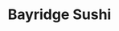 ---
layout: place
title: "Bayridge Sushi"
permalink: /new-york/brooklyn/bayridge-sushi.html
stateAbbr: NY
stateName: New York
cityName: Brooklyn
seo:
  name: "Bayridge Sushi"
  type: Restaurant
  links: http://www.bayridgesushibk.com/
description: "Informal Japanese eatery offering sushi & bento boxes, plus lunch specials & party trays. Looking for sushi in Brooklyn, New York? Check out Bayridge Sushi f..."
place_id: ChIJ29s96VZFwokRdHaE-Atft-E
photos:
  - name: >-
      places/ChIJ29s96VZFwokRdHaE-Atft-E/photos/AeeoHcIM7lEJTyrCfCHTo9oI7tcMgGdqkyP_ofFxsxA6POrJKP1zGU_7K-l3jFlCUgYRqpvReyANO6xvVEnK7sn0PGl7z78KTtT58HBV35aoDSuZXeJih1HnEPS_KkIp0HR2sXwmStPswBWDf5yfNuOMaaUmPh1b0QlTLQaeCwPtC8jNjtI6ha8mkOdR80ANzGw31sG2bQk789HYB-3tpNcBGuNabP2yfcVNdDA-qDPEwy1rvejqt__P9jLfmujuEnh9ul2OHkCknv5kRtLYb5Vlv_DzAjxZh4axurJSNmYtlB-Heg
    widthPx: 3017
    heightPx: 1696
    authorAttributions:
      - displayName: Bayridge Sushi
        uri: https://maps.google.com/maps/contrib/106019176370316387594
        photoUri: >-
          https://lh3.googleusercontent.com/a-/ALV-UjW-UDR5GZO1hfedVIwivy-JDHx2_FuVMCRwLpTYBLm6onuFX3fl=s100-p-k-no-mo
    flagContentUri: >-
      https://www.google.com/local/imagery/report/?cb_client=maps_api_places.places_api&image_key=!1e10!2sAF1QipMy-xA3rkrW8RRNsugZpBnNNIEYKugHgWPgPKUQ&hl=en-US
    googleMapsUri: >-
      https://www.google.com/maps/place//data=!3m4!1e2!3m2!1sAF1QipMy-xA3rkrW8RRNsugZpBnNNIEYKugHgWPgPKUQ!2e10!4m2!3m1!1s0x89c24556e93ddbdb:0xe1b75f0bf8847674
  - name: >-
      places/ChIJ29s96VZFwokRdHaE-Atft-E/photos/AeeoHcLeXmEXUPg4gdUItxs1Ze_rK7I0Ibqf-9OXa0T5ThfnQJ8hRyBv0O8c4IA7VJ8sX8YQorgylt5sq8pVwqCk2TqeInERHh2JTtt5TLpJWzDrbUZd6teWuVi2eNkxvXLK3B1Ar8A7L76-Lhw7Xzfetkuo4w_S4X17AecHu_67HdT_Qi8iaVB3WOcYFBUl0Ub923GCkbJOwoyAOQrdJenc2IVZEvQguiQY-0diRVEYpk9v8gsE8S7zxf33vEkfNRZbi3iG1Sd5tLh3kmcOVS2nn7YGfssdJ9CUJz0hwoTKraoM9A
    widthPx: 4800
    heightPx: 3600
    authorAttributions:
      - displayName: Bayridge Sushi
        uri: https://maps.google.com/maps/contrib/106019176370316387594
        photoUri: >-
          https://lh3.googleusercontent.com/a-/ALV-UjW-UDR5GZO1hfedVIwivy-JDHx2_FuVMCRwLpTYBLm6onuFX3fl=s100-p-k-no-mo
    flagContentUri: >-
      https://www.google.com/local/imagery/report/?cb_client=maps_api_places.places_api&image_key=!1e10!2sAF1QipMZ0w_vDzB_rnLHC-j8xbdsOQJE37lIxCHcQOV6&hl=en-US
    googleMapsUri: >-
      https://www.google.com/maps/place//data=!3m4!1e2!3m2!1sAF1QipMZ0w_vDzB_rnLHC-j8xbdsOQJE37lIxCHcQOV6!2e10!4m2!3m1!1s0x89c24556e93ddbdb:0xe1b75f0bf8847674
  - name: >-
      places/ChIJ29s96VZFwokRdHaE-Atft-E/photos/AeeoHcK1dWN5obOu0APOWDBnxcLVra5li4okokLZbtv2G3uqLtfASQmGedBeGyULnEwch95vRyYXIRbVKsv5dXITtxv11UgQngDNwk0RJoutwX2UWeUtdLbRiC3N9tP4aWUTDQGEGXkechaK4rykvbx5ZGhIT0MO0V1IZKJkEuh2L4fp6pfAcRqjRfJ7cYpAtZwvnoKJk2GMrUpZkGwv7AHoXDWoqj7bL4pVPmuHg4WjZ5mlbZJB4McvkQLJ4vv6D3q8UPmjl0oBkwPdjuJJkbj_0JuTcNIQG3BZ9QKDFvsr6jT6VMkwaX4eRrzesulT9yYTuSWmMN8BWrV9Kv3eljH7qgLNSMM4wo3pS210Ub4i1rtYRuB3LdVHZcE2Kllj-gCHHzK0xN4-WHCQvOUU_Bb6JskJJ-sbtIjZ9M0QyOf9v1A
    widthPx: 1643
    heightPx: 814
    authorAttributions:
      - displayName: Sarah Chung
        uri: https://maps.google.com/maps/contrib/104905329200401432551
        photoUri: >-
          https://lh3.googleusercontent.com/a/ACg8ocJQfFdi3L98iFhANWbSEljg2qNZjhv2XLXsYJnhgqkXmjM6kQ=s100-p-k-no-mo
    flagContentUri: >-
      https://www.google.com/local/imagery/report/?cb_client=maps_api_places.places_api&image_key=!1e10!2sCIHM0ogKEICAgID_gr34bg&hl=en-US
    googleMapsUri: >-
      https://www.google.com/maps/place//data=!3m4!1e2!3m2!1sCIHM0ogKEICAgID_gr34bg!2e10!4m2!3m1!1s0x89c24556e93ddbdb:0xe1b75f0bf8847674
  - name: >-
      places/ChIJ29s96VZFwokRdHaE-Atft-E/photos/AeeoHcLDcmqfGlONI_zwwfvgDnDzM1OlyvsTHOTuFqFBAknUu5wJsBcTA6LepeSD0pKN7_BFTAFbgBGHaQ1hxHDcWgQVE1y45HBHEKuX1KLIhy4vtn12eDIrbpsjFnsVEmXsTbTZRHcLknUvZz3ozwRCFlJNivJ-AfGPS0Xtcp4v-ofhQzv938_JkGjy_xqvcAtcLEdS8cMlIvVVKygNzfwa-ZgbzmjS8ToXoVRKrAd_9cazvday22r7x2ZjRibrzKCQSIEHZoeXSeJnvFI5M2eRLwl_Ayc73aOqs6LRmI2J2NfkHHMCl-NioCZFNeCwOw8VHge43yQAOzqKl0CsU-qP2dDleV5zFJ81zrouf5q-gq7xTsuevxUaUOhdgAK_M8FMc52g-HikStBjLC11uUMJrYXP8VP1dsYlnJhSk4LN8gM
    widthPx: 4800
    heightPx: 3600
    authorAttributions:
      - displayName: 謝承君
        uri: https://maps.google.com/maps/contrib/105350240438164563184
        photoUri: >-
          https://lh3.googleusercontent.com/a/ACg8ocIBExp30ftEXFwzqh5sNBzSt9lVwpfB7rMMFChNM8hiG71kPQ=s100-p-k-no-mo
    flagContentUri: >-
      https://www.google.com/local/imagery/report/?cb_client=maps_api_places.places_api&image_key=!1e10!2sCIHM0ogKEICAgICzse3yVQ&hl=en-US
    googleMapsUri: >-
      https://www.google.com/maps/place//data=!3m4!1e2!3m2!1sCIHM0ogKEICAgICzse3yVQ!2e10!4m2!3m1!1s0x89c24556e93ddbdb:0xe1b75f0bf8847674
  - name: >-
      places/ChIJ29s96VZFwokRdHaE-Atft-E/photos/AeeoHcLLhrNgxOLF0BkCqmLa1EmYqtBqAe77z4gopcNBvSqxBp0hyWpmBVIK3LpZ7jZTVk5nxt501-Lei2Nw57MqR--czLDA8eD3hXch7sjr7ZkIq2Ac8m5gOfgCdmVck8XSvdPFwS0qfgU8UufNooyD2_Fkqfw_VgKM0NcxtuCNs0agP69dvJ6iHgNBXfHq6Wj90YCXvlTbBTe_Q9aRJPJaJ1p8huzaL-eJDuD1bdS6BtzmzJw5rb1yXLG0ea-Gdvb-o86rTVTuYQJg5b4Js22p3IErU86KWX1zSyBqepfHZMeLfg
    widthPx: 4800
    heightPx: 3600
    authorAttributions:
      - displayName: Bayridge Sushi
        uri: https://maps.google.com/maps/contrib/106019176370316387594
        photoUri: >-
          https://lh3.googleusercontent.com/a-/ALV-UjW-UDR5GZO1hfedVIwivy-JDHx2_FuVMCRwLpTYBLm6onuFX3fl=s100-p-k-no-mo
    flagContentUri: >-
      https://www.google.com/local/imagery/report/?cb_client=maps_api_places.places_api&image_key=!1e10!2sAF1QipO7sBi5EtCE7oVjamQEmKASgNZMItuw1lNj2LB-&hl=en-US
    googleMapsUri: >-
      https://www.google.com/maps/place//data=!3m4!1e2!3m2!1sAF1QipO7sBi5EtCE7oVjamQEmKASgNZMItuw1lNj2LB-!2e10!4m2!3m1!1s0x89c24556e93ddbdb:0xe1b75f0bf8847674
  - name: >-
      places/ChIJ29s96VZFwokRdHaE-Atft-E/photos/AeeoHcKhz0a5QC2KGmQOdX2n2NEo9Fo8j2M5C-VQRVljOTAnpeJH3m2KefiFa1cYmt6bzm4lpCW0yL3sG6XK1Wlq9dvAFccpJmS5ZyyvupUkMAcVNOSmWpTnXd6OPoUFNj8Y4FruSPycM9YBLoUPbaJlSirRjXSMtHrweS5-vgBFAAJAKtW7mRLwSuprzXTf0rW97_ZsRv8bFfdHye1fELcoX0T6Y1D8Mf5ovaTZT5gmoBjJnuDchzvT2eZnC7PKENs0ycwXo4wnBmGgGLrGkSfAi6SGCqfjxF5ryRl6RiOJKxA4MQ
    widthPx: 3600
    heightPx: 4800
    authorAttributions:
      - displayName: Bayridge Sushi
        uri: https://maps.google.com/maps/contrib/106019176370316387594
        photoUri: >-
          https://lh3.googleusercontent.com/a-/ALV-UjW-UDR5GZO1hfedVIwivy-JDHx2_FuVMCRwLpTYBLm6onuFX3fl=s100-p-k-no-mo
    flagContentUri: >-
      https://www.google.com/local/imagery/report/?cb_client=maps_api_places.places_api&image_key=!1e10!2sAF1QipMM3q2NLnqAppbVBetpO8Z0EgmRyKS1WhkS47Xl&hl=en-US
    googleMapsUri: >-
      https://www.google.com/maps/place//data=!3m4!1e2!3m2!1sAF1QipMM3q2NLnqAppbVBetpO8Z0EgmRyKS1WhkS47Xl!2e10!4m2!3m1!1s0x89c24556e93ddbdb:0xe1b75f0bf8847674
  - name: >-
      places/ChIJ29s96VZFwokRdHaE-Atft-E/photos/AeeoHcKtOdgQq7o5czGEUF-iHermk_t8bDg3csAfKa5iGRqYU7e_hjm-Ptjk7sJ-sVpRL6bDNH61Pf_TAJ9SIuVsQChTRukMpL7Oq5pDRX_Rhzr72snqQVDtYOEPzXeJf6FynK9JVo3pEEATBVOnqM5_MSCq2U9AIbS6-884geRXvhTPqdrPBU4V1Qzsa1RQdf3yeUPzFiO0Zl0IBMNegFkgo7kDkt7F4UIyxrh3o786xAnL_eSKq0iyy9G0glZSbp3Tbrhs8Efx5iz4CtXROa9IXacauAQiNEqNBMfHAV-cWOJhH5XscQduvkjng9eMqv__Dz34FdiguJXEMiFqY_v9UOq6vvANimxyE_zRPko2rHnGgW90uu9OrS0iizuFtdt-yQ6IdLh6KovcpF0sKgp25HOeqSqrcBlWu3ucYg_gvBkSSQ
    widthPx: 3024
    heightPx: 4032
    authorAttributions:
      - displayName: Lollipop Riv
        uri: https://maps.google.com/maps/contrib/109113651941696177594
        photoUri: >-
          https://lh3.googleusercontent.com/a-/ALV-UjWV_hl_ChdR4Guq0YBKLDy5LQLNz7m_qZ8unoc24_uziV7REU_c=s100-p-k-no-mo
    flagContentUri: >-
      https://www.google.com/local/imagery/report/?cb_client=maps_api_places.places_api&image_key=!1e10!2sCIHM0ogKEICAgMDQzJeFSQ&hl=en-US
    googleMapsUri: >-
      https://www.google.com/maps/place//data=!3m4!1e2!3m2!1sCIHM0ogKEICAgMDQzJeFSQ!2e10!4m2!3m1!1s0x89c24556e93ddbdb:0xe1b75f0bf8847674
  - name: >-
      places/ChIJ29s96VZFwokRdHaE-Atft-E/photos/AeeoHcI5joprS5JkZTG6x2BjfHT9CelfVpfBCWzQz0nKpUa0C1LW01nA6G6iEy1JSxRSSp7BQGfxx16j12QhuZFP7cOWljpxkfe-AOmpX3eSErSeUAor6UZxaDFlGb-3VLGLgfjrNM8uazWgT0DzpBxCCfd9f7m3yCSEOr16xsIM-lJDlBmecmzq3B2kzEfVfq1xNabgDRXtPpJF-4q6Pq5-KkhzyTUrTiB6mLfhgGOuuC04Bz89W_44iENSSGnpMvL1a0jZUtUupKXjxGcNSYQ4hd8ICLmeABosIuMXXKofNhBvxg
    widthPx: 4032
    heightPx: 3024
    authorAttributions:
      - displayName: Bayridge Sushi
        uri: https://maps.google.com/maps/contrib/106019176370316387594
        photoUri: >-
          https://lh3.googleusercontent.com/a-/ALV-UjW-UDR5GZO1hfedVIwivy-JDHx2_FuVMCRwLpTYBLm6onuFX3fl=s100-p-k-no-mo
    flagContentUri: >-
      https://www.google.com/local/imagery/report/?cb_client=maps_api_places.places_api&image_key=!1e10!2sAF1QipMSMFqlpkf3vjTps-gnpLOjYKvuYzKpW4OTAp0s&hl=en-US
    googleMapsUri: >-
      https://www.google.com/maps/place//data=!3m4!1e2!3m2!1sAF1QipMSMFqlpkf3vjTps-gnpLOjYKvuYzKpW4OTAp0s!2e10!4m2!3m1!1s0x89c24556e93ddbdb:0xe1b75f0bf8847674
  - name: >-
      places/ChIJ29s96VZFwokRdHaE-Atft-E/photos/AeeoHcJMWf5QTxZBwbjiuaAcJEPZdtqnG3DSRQCE3i7HbeL5u4x2x9GQ9uIQDIl_TopDs0Ik8qbOD9EYhnsnKYpyjVVYuXllJXsGbk3MO68g66BqMLj2AllXdqPBaF5L5k6KhlaX9u7msbdMEMmNQwrCP7F0gf0FQ2yvRGufbcqH-N3CCKpFlzs_NlKTnI_uyqWdDx19a5HnCvBWEZzSGKnsewpVu2uG6qnivRb3ZyW77Hc0KBafkUfyAiBSaEsNP8qNg6QGosySQAbDJYZvo3wICuqpGu_uV6coNwOAeXmsytefs91O62r3UQfZAFn_zHQmC8haqEsIBvdphymcn87uQTaJFYFvTFVyXyIf3sYOZJ0T0EwUBLmS0RWmWm-RGEQEvws_VE-8hkSjs4-ulo8E3wOjROB1smfo8XfXDk8Duqp50pp-
    widthPx: 4000
    heightPx: 1848
    authorAttributions:
      - displayName: Yevgeniya Pechenaya
        uri: https://maps.google.com/maps/contrib/109196501660269244762
        photoUri: >-
          https://lh3.googleusercontent.com/a-/ALV-UjUfKwuFh-yv20MPNoZ-zudTJvbQ4sb7e2G42jcjcQC-NYU8_yI=s100-p-k-no-mo
    flagContentUri: >-
      https://www.google.com/local/imagery/report/?cb_client=maps_api_places.places_api&image_key=!1e10!2sCIHM0ogKEICAgID9jqPdlQE&hl=en-US
    googleMapsUri: >-
      https://www.google.com/maps/place//data=!3m4!1e2!3m2!1sCIHM0ogKEICAgID9jqPdlQE!2e10!4m2!3m1!1s0x89c24556e93ddbdb:0xe1b75f0bf8847674
  - name: >-
      places/ChIJ29s96VZFwokRdHaE-Atft-E/photos/AeeoHcKdGfxUedXZyEEttpRuuS4GVzKDfXsqxxr-vGVojna6-ePeoKb_QhHPeGX7K2oXeMaPpzS1IQh2zQIKvAEQQ3SEFGu3tfrwlDmZYCTZoTzq_EzVpiY6P8K2yOeXI4ClG1ua1-_KWX511jajLhxSDxohN5SOUJ286H7h7s89WhzNIdICypZqEWGzDmudZ3M0HtapnWykwOsc66sf3Z1vhH0Z42dXPPp-5T4Oywta0x4hzOY4TFz7DVfGIFsEO5pJHD0oM9cSk8Qv-LjukF_2IDG2zxrKtuGnwwkVVdihFV_LUUcRPsyTPfRVoHbHOhYbiOxgLmmqgtzqE74cduIWZaMz6V491guHIRt7rNoPkTttGLYGqyfaiFAZ_KB2Fl72ZbJL9OqikK4Rimgw2pR1i2yqkG9IgyXuW0OGKN-tJ-hbiLMX
    widthPx: 3024
    heightPx: 4032
    authorAttributions:
      - displayName: Pam C
        uri: https://maps.google.com/maps/contrib/110373538404199623038
        photoUri: >-
          https://lh3.googleusercontent.com/a-/ALV-UjV5mBfNJ6xMULycVo-N1X6Sh7h2zdTSg-b887q5nPVovIf7wYwx=s100-p-k-no-mo
    flagContentUri: >-
      https://www.google.com/local/imagery/report/?cb_client=maps_api_places.places_api&image_key=!1e10!2sCIHM0ogKEICAgICB17P_jQE&hl=en-US
    googleMapsUri: >-
      https://www.google.com/maps/place//data=!3m4!1e2!3m2!1sCIHM0ogKEICAgICB17P_jQE!2e10!4m2!3m1!1s0x89c24556e93ddbdb:0xe1b75f0bf8847674
address: '6914 3rd Ave #1, Brooklyn, NY 11209, USA'
street: '6914 3rd Ave #1'
city: Brooklyn
state: NY
zip: '11209'
country: USA
neighborhood: Bay Ridge
latitude: '40.635452'
longitude: '-74.026364'
accessibility_options:
  wheelchairAccessibleParking: false
  wheelchairAccessibleEntrance: true
  wheelchairAccessibleSeating: true
business_status: OPERATIONAL
name: Bayridge Sushi
google_maps_links:
  directionsUri: >-
    https://www.google.com/maps/dir//''/data=!4m7!4m6!1m1!4e2!1m2!1m1!1s0x89c24556e93ddbdb:0xe1b75f0bf8847674!3e0
  placeUri: https://maps.google.com/?cid=16264573084290545268
  writeAReviewUri: >-
    https://www.google.com/maps/place//data=!4m3!3m2!1s0x89c24556e93ddbdb:0xe1b75f0bf8847674!12e1
  reviewsUri: >-
    https://www.google.com/maps/place//data=!4m4!3m3!1s0x89c24556e93ddbdb:0xe1b75f0bf8847674!9m1!1b1
  photosUri: >-
    https://www.google.com/maps/place//data=!4m3!3m2!1s0x89c24556e93ddbdb:0xe1b75f0bf8847674!10e5
primary_type: Sushi Restaurant
opening_hours:
  regular: null
  current: null
secondary_opening_hours:
  regular:
    weekdayDescriptions: null
    type: null
  current:
    weekdayDescriptions: null
    type: null
phone: (718) 491-0662
price_level: PRICE_LEVEL_MODERATE
price_range: null
rating: '4.4'
rating_count: 588
website: http://www.bayridgesushibk.com/
reviews:
  - name: >-
      places/ChIJ29s96VZFwokRdHaE-Atft-E/reviews/ChdDSUhNMG9nS0VJQ0FnSURfZ3IzNHpnRRAB
    relativePublishTimeDescription: 2 months ago
    rating: 5
    text:
      text: >-
        Amazing restaurant!! Came here last night and ordered a sushi boat for
        me and a friend. Perfect choice for dinner after a long day at work.
        Food is always exceptional and the staff here is lovely.
      languageCode: en
    originalText:
      text: >-
        Amazing restaurant!! Came here last night and ordered a sushi boat for
        me and a friend. Perfect choice for dinner after a long day at work.
        Food is always exceptional and the staff here is lovely.
      languageCode: en
    authorAttribution:
      displayName: Sarah Chung
      uri: https://www.google.com/maps/contrib/104905329200401432551/reviews
      photoUri: >-
        https://lh3.googleusercontent.com/a/ACg8ocJQfFdi3L98iFhANWbSEljg2qNZjhv2XLXsYJnhgqkXmjM6kQ=s128-c0x00000000-cc-rp-mo
    publishTime: '2025-01-22T18:32:33.504595Z'
    flagContentUri: >-
      https://www.google.com/local/review/rap/report?postId=ChdDSUhNMG9nS0VJQ0FnSURfZ3IzNHpnRRAB&d=17924085&t=1
    googleMapsUri: >-
      https://www.google.com/maps/reviews/data=!4m6!14m5!1m4!2m3!1sChdDSUhNMG9nS0VJQ0FnSURfZ3IzNHpnRRAB!2m1!1s0x89c24556e93ddbdb:0xe1b75f0bf8847674
  - name: >-
      places/ChIJ29s96VZFwokRdHaE-Atft-E/reviews/ChdDSUhNMG9nS0VJQ0FnTUNRNGF1a2h3RRAB
    relativePublishTimeDescription: a month ago
    rating: 1
    text:
      text: >-
        I used to love this place but now the quality and care put into the food
        and order are poor. Just spent about $80 on food for delivery. The Thai
        iced tea was UPSIDE DOWN in the bag so basically I had an empty cup of
        ice swimming in a plastic bag of Thai iced tea. Ordered 4 of my favorite
        vanilla ice creams which alone was almost $20 and I received 4 chocolate
        ones. My sushi rolls were just okay, not as flavorful and fresh as
        usual. Paid for 2 spicy mayos and received 0. I actually paid $2 for
        these things and still didn’t get them. I have instructions clear as day
        saying I live on the ground floor, in the basement, do not go up the
        stairs all written in the instructions. Take a guess where the delivery
        driver was upon arrival. Thankfully I got to him before he ran off
        leaving my food with my upstairs thief of a neighbor. Anyway, I won’t be
        back to this place. On the hunt for a new sushi place now
      languageCode: en
    originalText:
      text: >-
        I used to love this place but now the quality and care put into the food
        and order are poor. Just spent about $80 on food for delivery. The Thai
        iced tea was UPSIDE DOWN in the bag so basically I had an empty cup of
        ice swimming in a plastic bag of Thai iced tea. Ordered 4 of my favorite
        vanilla ice creams which alone was almost $20 and I received 4 chocolate
        ones. My sushi rolls were just okay, not as flavorful and fresh as
        usual. Paid for 2 spicy mayos and received 0. I actually paid $2 for
        these things and still didn’t get them. I have instructions clear as day
        saying I live on the ground floor, in the basement, do not go up the
        stairs all written in the instructions. Take a guess where the delivery
        driver was upon arrival. Thankfully I got to him before he ran off
        leaving my food with my upstairs thief of a neighbor. Anyway, I won’t be
        back to this place. On the hunt for a new sushi place now
      languageCode: en
    authorAttribution:
      displayName: Danielle Lahmani
      uri: https://www.google.com/maps/contrib/105481629708770005712/reviews
      photoUri: >-
        https://lh3.googleusercontent.com/a/ACg8ocLUqGYAF6XJjorHuuIEK6yfqEGCApEXTmrlW9r2RWQ1NYh-=s128-c0x00000000-cc-rp-mo-ba3
    publishTime: '2025-03-05T01:43:25.210085Z'
    flagContentUri: >-
      https://www.google.com/local/review/rap/report?postId=ChdDSUhNMG9nS0VJQ0FnTUNRNGF1a2h3RRAB&d=17924085&t=1
    googleMapsUri: >-
      https://www.google.com/maps/reviews/data=!4m6!14m5!1m4!2m3!1sChdDSUhNMG9nS0VJQ0FnTUNRNGF1a2h3RRAB!2m1!1s0x89c24556e93ddbdb:0xe1b75f0bf8847674
  - name: >-
      places/ChIJ29s96VZFwokRdHaE-Atft-E/reviews/ChZDSUhNMG9nS0VJQ0FnSUN6c2UzeVpREAE
    relativePublishTimeDescription: 10 months ago
    rating: 5
    text:
      text: >-
        I was craving for sushi so my friend and I went to somewhere close to
        home. This is not a Japanese neighborhood so I got low expectations of
        the food, but they’re actually pretty good, I was pleasantly surprised.
        And the prices are reasonable, so overall it was a great meal.
      languageCode: en
    originalText:
      text: >-
        I was craving for sushi so my friend and I went to somewhere close to
        home. This is not a Japanese neighborhood so I got low expectations of
        the food, but they’re actually pretty good, I was pleasantly surprised.
        And the prices are reasonable, so overall it was a great meal.
      languageCode: en
    authorAttribution:
      displayName: 謝承君
      uri: https://www.google.com/maps/contrib/105350240438164563184/reviews
      photoUri: >-
        https://lh3.googleusercontent.com/a/ACg8ocIBExp30ftEXFwzqh5sNBzSt9lVwpfB7rMMFChNM8hiG71kPQ=s128-c0x00000000-cc-rp-mo-ba2
    publishTime: '2024-06-02T22:02:24.346809Z'
    flagContentUri: >-
      https://www.google.com/local/review/rap/report?postId=ChZDSUhNMG9nS0VJQ0FnSUN6c2UzeVpREAE&d=17924085&t=1
    googleMapsUri: >-
      https://www.google.com/maps/reviews/data=!4m6!14m5!1m4!2m3!1sChZDSUhNMG9nS0VJQ0FnSUN6c2UzeVpREAE!2m1!1s0x89c24556e93ddbdb:0xe1b75f0bf8847674
  - name: >-
      places/ChIJ29s96VZFwokRdHaE-Atft-E/reviews/ChZDSUhNMG9nS0VJQ0FnSUREM3JlSVNBEAE
    relativePublishTimeDescription: 8 months ago
    rating: 4
    text:
      text: >-
        I ordered the sushi and sashimi with miso soup for lunch.  Food was very
        good.  Fish tasted fresh.  California roll was well-prepared.   Soup had
        flavor and not too salty.
      languageCode: en
    originalText:
      text: >-
        I ordered the sushi and sashimi with miso soup for lunch.  Food was very
        good.  Fish tasted fresh.  California roll was well-prepared.   Soup had
        flavor and not too salty.
      languageCode: en
    authorAttribution:
      displayName: Steven Nechamkin
      uri: https://www.google.com/maps/contrib/107183525550536167081/reviews
      photoUri: >-
        https://lh3.googleusercontent.com/a/ACg8ocJrfWBng4x6fnWlX1ADJAJuhOZxU8ROVuKGLMKWnvxAk8ha_w=s128-c0x00000000-cc-rp-mo-ba6
    publishTime: '2024-07-18T10:45:21.768128Z'
    flagContentUri: >-
      https://www.google.com/local/review/rap/report?postId=ChZDSUhNMG9nS0VJQ0FnSUREM3JlSVNBEAE&d=17924085&t=1
    googleMapsUri: >-
      https://www.google.com/maps/reviews/data=!4m6!14m5!1m4!2m3!1sChZDSUhNMG9nS0VJQ0FnSUREM3JlSVNBEAE!2m1!1s0x89c24556e93ddbdb:0xe1b75f0bf8847674
  - name: >-
      places/ChIJ29s96VZFwokRdHaE-Atft-E/reviews/ChdDSUhNMG9nS0VJQ0FnTURJdU9xNG9nRRAB
    relativePublishTimeDescription: in the last week
    rating: 4
    text:
      text: >-
        I'd go here far more often if not for the pulsing dance music with a
        pounding, double-time drum beat. I find it hard to enjoy all that this
        restaurant does well, with that incessant stomping on my eardrums.
      languageCode: en
    originalText:
      text: >-
        I'd go here far more often if not for the pulsing dance music with a
        pounding, double-time drum beat. I find it hard to enjoy all that this
        restaurant does well, with that incessant stomping on my eardrums.
      languageCode: en
    authorAttribution:
      displayName: Yoo Jay
      uri: https://www.google.com/maps/contrib/101978657056942227476/reviews
      photoUri: >-
        https://lh3.googleusercontent.com/a/ACg8ocKsx9i_9iwgw5ncljfHJEZJTovqKACn5a9PebuRsFePZvTbOA=s128-c0x00000000-cc-rp-mo-ba2
    publishTime: '2025-04-06T23:26:54.077846Z'
    flagContentUri: >-
      https://www.google.com/local/review/rap/report?postId=ChdDSUhNMG9nS0VJQ0FnTURJdU9xNG9nRRAB&d=17924085&t=1
    googleMapsUri: >-
      https://www.google.com/maps/reviews/data=!4m6!14m5!1m4!2m3!1sChdDSUhNMG9nS0VJQ0FnTURJdU9xNG9nRRAB!2m1!1s0x89c24556e93ddbdb:0xe1b75f0bf8847674
parking_options:
  valetParking: false
payment_options:
  acceptsCreditCards: true
  acceptsDebitCards: true
  acceptsCashOnly: false
  acceptsNfc: true
allow_dogs: null
curbside_pickup: null
delivery: true
dine_in: true
good_for_children: true
good_for_groups: true
good_for_sports: false
live_music: false
menu_for_children: null
outdoor_seating: null
reservable: true
restroom: true
serves_beer: true
serves_breakfast: false
serves_brunch: null
serves_cocktails: true
serves_coffee: false
serves_dinner: true
serves_dessert: true
serves_lunch: true
serves_vegetarian_food: true
serves_wine: true
takeout: true
summary: >-
  Informal Japanese eatery offering sushi & bento boxes, plus lunch specials &
  party trays.

---